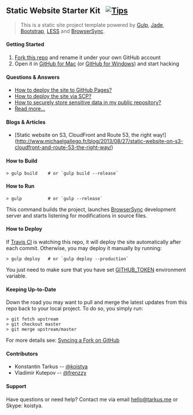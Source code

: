 ## Static Website Starter Kit &nbsp; [![Tips](http://img.shields.io/gratipay/koistya.svg?style=flat)](https://gratipay.com/koistya)

> This is a static site project template powered by [Gulp](http://gulpjs.com/),
> [Jade](http://jade-lang.com/), [Bootstrap](http://getbootstrap.com/),
> [LESS](http://lesscss.org/) and [BrowserSync](http://www.browsersync.io).

#### Getting Started

 1. [Fork this repo](https://github.com/kriasoft/static-site-starter/fork) and
    rename it under your own GitHub account
 2. Open it in [GitHub for Mac](https://mac.github.com/)
    (or [GitHub for Windows](https://windows.github.com/)) and start hacking

#### Questions & Answers

* [How to deploy the site to GitHub Pages?](./docs/faq.md#how-to-deploy-the-site-to-github-pages)
* [How to deploy the site via SCP?](./docs/faq.md#how-to-deploy-the-site-via-scp)
* [How to securely store sensitive data in my public repository?](./docs/faq.md#how-to-securely-store-sensitive-data-in-my-public-repo)
* [Read more...](./docs/faq.md)

#### Blogs & Articles

 - [Static website on S3, CloudFront and Route 53, the right way!]
   (http://www.michaelgallego.fr/blog/2013/08/27/static-website-on-s3-cloudfront-and-route-53-the-right-way/)

#### How to Build

```
> gulp build    # or `gulp build --release`
```

#### How to Run

```
> gulp          # or `gulp --release`
```

This command builds the project, launches [BrowserSync](http://www.browsersync.io)
development server and starts listening for modifications in source files.

#### How to Deploy

If [Travis CI](https://travis-ci.org/) is watching this repo, it will deploy
the site automatically after each commit. Otherwise, you may deploy it manually
by running:

```
> gulp deploy   # or `gulp deploy --production`
```

You just need to make sure that you have set [GITHUB_TOKEN](https://github.com/settings/applications) environment variable.

#### Keeping Up-to-Date

Down the road you may want to pull and merge the latest updates from this repo
back to your local project. To do so, you simply run:

```
> git fetch upstream
> git checkout master
> git merge upstream/master
```

For more details see: [Syncing a Fork on GitHub](https://help.github.com/articles/syncing-a-fork)

#### Contributors

 - Konstantin Tarkus -- [@koistya](https://twitter.com/koistya)
 - Vladimir Kutepov -- [@frenzzy](https://github.com/frenzzy)

#### Support

Have questions or need help? Contact me via email [hello@tarkus.me](mailto:hello@tarkus.me)
or Skype: koistya.
